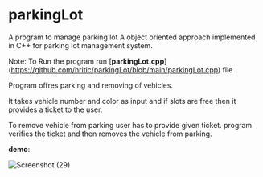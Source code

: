 # parkingLot
A program to manage parking lot
A object oriented approach implemented in C++ for parking lot management system.

Note: To Run the program run [**parkingLot.cpp**] (https://github.com/hritic/parkingLot/blob/main/parkingLot.cpp) file

Program offres parking and removing of vehicles. 

It takes vehicle number and color as input and if slots are free then it provides a ticket to the user.

To remove vehicle from parking user has to provide given ticket. program verifies the ticket and then removes the vehicle from parking.

**demo**:

![Screenshot (29)](https://user-images.githubusercontent.com/76871957/166261772-714c4f45-6e43-4f3a-9f93-ccf12fec247b.png)

